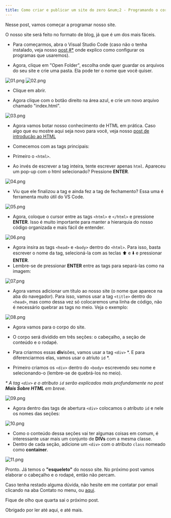 ```yaml
---
title: Como criar e publicar um site do zero &num;2 - Programando o corpo do nosso site
---
```

Nesse post, vamos começar a programar nosso site.

O nosso site será feito no formato de blog, já que é um dos mais fáceis.

<!--more-->

- Para começarmos, abra o Visual Studio Code (caso não o tenha instalado, veja nosso [post #*](https://heitormvl.github.io/easycoding/blog/2020/08/07/como-criar-site-do-zero-pt*/) onde explico como configurar os programas que usaremos).

- Agora, clique em "Open Folder", escolha onde quer guardar os arquivos do seu site e crie uma pasta. Ela pode ter o nome que você quiser.

![01.png](https://heitormvl.github.io/easycoding/images/ccsz2/01.png)
![02.png](https://heitormvl.github.io/easycoding/images/ccsz2/02.png)

- Clique em abrir.

- Agora clique com o botão direito na área azul, e crie um novo arquivo chamado "index.html".

![03.png](https://heitormvl.github.io/easycoding/images/ccsz2/03.png)

- Agora vamos botar nosso conhecimento de HTML em prática. Caso algo que eu mostre aqui seja novo para você, veja nosso [post de introducão ao HTML](https://heitormvl.github.io/easycoding/blog/2020/08/05/introducao-ao-html/)

- Comecemos com as tags principais:
- Primeiro o `<html>`.
- Ao invés de escrever a tag inteira, tente escrever apenas `html`. Apareceu um pop-up com o html selecionado? Pressione **ENTER**.

![04.png](https://heitormvl.github.io/easycoding/images/ccsz2/04.png)
 
- Viu que ele finalizou a tag e ainda fez a tag de fechamento? Essa uma é ferramenta muito útil do VS Code.

![05.png](https://heitormvl.github.io/easycoding/images/ccsz2/05.png)

- Agora, coloque o cursor entre as tags `<html>` e `</html>` e pressione **ENTER**. Isso é muito importante para manter a hierarquia do nosso código organizada e mais fácil de entender.

![06.png](https://heitormvl.github.io/easycoding/images/ccsz2/06.png)

- Agora insira as tags `<head>` e `<body>` dentro do `<html>`. Para isso, basta escrever o nome da tag, selecioná-la com as teclas ⬆️ e ⬇️ e pressionar **ENTER**.
- Lembre-se de pressionar **ENTER** entre as tags para separá-las como na imagem:

![07.png](https://heitormvl.github.io/easycoding/images/ccsz2/07.png)

- Agora vamos adicionar um título ao nosso site (o nome que aparece na aba do navegador). Para isso, vamos usar a tag `<title>` dentro do `<head>`, mas como dessa vez só colocaremos uma linha de código, não é necessário quebrar as tags no meio. Veja o exemplo:

![08.png](https://heitormvl.github.io/easycoding/images/ccsz2/08.png)

- Agora vamos para o corpo do site.
- O corpo será dividido em três seções: o cabeçalho, a seção de conteúdo e o rodapé.
- Para criarmos essas **div**isões, vamos usar a tag `<div>` \*. E para diferenciarmos elas, vamos usar o atriuto `id` \*.

- Primeiro criamos os `<div>` dentro do `<body>` escrevendo seu nome e selecionando-o (lembre-se de quebrá-los no meio).

*\* A tag `<div>` e o atributo `id` serão explicados mais profundamente no post **Mais Sobre HTML** em breve.*

![09.png](https://heitormvl.github.io/easycoding/images/ccsz2/09.png)

- Agora dentro das tags de abertura `<div>` colocamos o atributo `id` e nele os nomes das seções:

![10.png](https://heitormvl.github.io/easycoding/images/ccsz2/10.png)

- Como o conteúdo dessa seções vai ter algumas coisas em comum, é interessante usar mais um conjunto de **DIVs** com a mesma classe.
- Dentro de cada seção, adicione um `<div>` com o atributo `class` nomeado como **container**.

![11.png](https://heitormvl.github.io/easycoding/images/ccsz2/11.png)

Pronto. Já temos o **"esqueleto"** do nosso site. No próximo post vamos elaborar o cabeçalho e o rodapé, então não percam.

Caso tenha restado alguma dúvida, não hesite em me contatar por email clicando na aba Contato no menu, ou <a href="mailto:heitor-easycoding@gmail.com">aqui</a>.

Fique de olho que quarta sai o próximo post.

Obrigado por ler até aqui, e até mais.